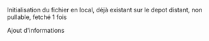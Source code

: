 Initialisation du fichier en local, déjà existant sur le depot distant, non pullable, fetché 1 fois



Ajout d'informations
